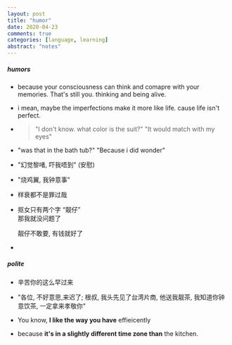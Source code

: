 ```yaml
---
layout: post
title: "humor"
date: 2020-04-23
comments: true
categories: [language, learning]
abstract: "notes"
---
```


##### humors
*  because your consciousness can think and comapre with your memories. That's still you.
   thinking and being alive.

* i mean, maybe the imperfections make it more like life.  cause life isn't perfect.

*  > "I don't know. what color is the suit?"
   > "It would match with my eyes"

* "was that in the bath tub?"  "Because i did wonder"

* "幻觉黎啫, 吓我唔到"  (安慰)

* "烧鸡翼, 我钟意事"  

* 样衰都不是罪过哉  

* 抠女只有两个字 “靓仔”  
  那我就没问题了  

  靓仔不敢要, 有钱就好了  

*  


##### polite
* 辛苦你的这么早过来  

* "各位, 不好意思,来迟了; 根叔, 我头先见了台湾片商, 他送我靓茶, 我知道你钟意饮茶, 一定拿来孝敬你"

* You know, **I like the way you have** effieicently

* because **it's in a slightly different time zone than** the kitchen.  
